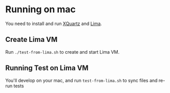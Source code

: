 # Running on mac
You need to install and run [XQuartz](https://www.xquartz.org/) and [Lima](https://github.com/lima-vm/lima).

## Create Lima VM
Run `./test-from-lima.sh` to create and start Lima VM.

## Running Test on Lima VM
You'll develop on your mac, and run `test-from-lima.sh` to sync files and re-run tests
